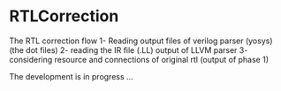 # RTLCorrection
The RTL correction flow
	1- Reading output files of verilog parser (yosys) (the dot files)
	2- reading the IR file (.LL) output of LLVM parser
	3- considering resource and connections of original rtl (output of phase 1) 

The development is in progress ...
